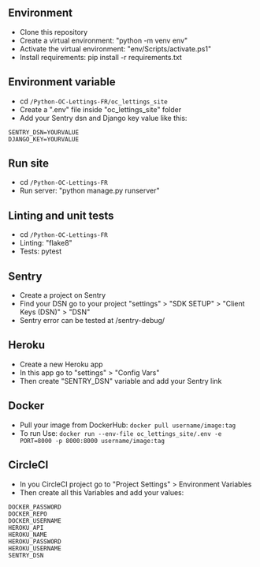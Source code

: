 ## Environment

- Clone this repository 
- Create a virtual environment: "python -m venv env"
- Activate the virtual environment: "env/Scripts/activate.ps1"
- Install requirements: pip install -r requirements.txt

## Environment variable 

- cd ```/Python-OC-Lettings-FR/oc_lettings_site```
- Create a ".env" file inside "oc_lettings_site" folder
- Add your Sentry dsn and Django key value like this: 
```
SENTRY_DSN=YOURVALUE
DJANGO_KEY=YOURVALUE
```


## Run site

- cd ```/Python-OC-Lettings-FR```
- Run server: "python manage.py runserver"

## Linting and unit tests

- cd ```/Python-OC-Lettings-FR```
- Linting: "flake8"
- Tests: pytest

## Sentry 

- Create a project on Sentry
- Find your DSN go to your project "settings" > "SDK SETUP" > "Client Keys (DSN)" > "DSN"
- Sentry error can be tested at /sentry-debug/

## Heroku

- Create a new Heroku app
- In this app go to "settings" > "Config Vars"
- Then create "SENTRY_DSN" variable and add your Sentry link

## Docker

- Pull your image from DockerHub: ```docker pull username/image:tag``` 
- To run Use: ```docker run --env-file oc_lettings_site/.env -e PORT=8000 -p 8000:8000 username/image:tag```

## CircleCI

- In you CircleCI project go to "Project Settings" > Environment Variables 
- Then create all this Variables and add your values:
```
DOCKER_PASSWORD	
DOCKER_REPO	
DOCKER_USERNAME	
HEROKU_API	
HEROKU_NAME	
HEROKU_PASSWORD	
HEROKU_USERNAME	
SENTRY_DSN
```
